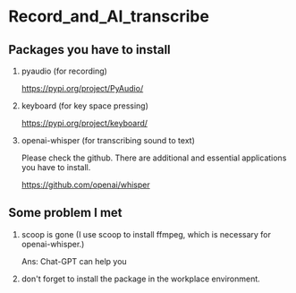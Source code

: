 # Record_and_AI_transcribe
## Packages you have to install
1. pyaudio (for recording)
   
   https://pypi.org/project/PyAudio/
   
3. keyboard (for key space pressing)
   
   https://pypi.org/project/keyboard/
   
4. openai-whisper (for transcribing sound to text)

   Please check the github. There are additional and essential applications you have to install.

   https://github.com/openai/whisper

## Some problem I met
1. scoop is gone (I use scoop to install ffmpeg, which is necessary for openai-whisper.)

    Ans: Chat-GPT can help you

2. don't forget to install the package in the workplace environment.
